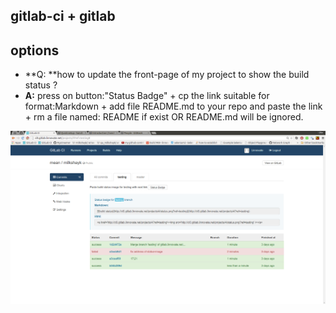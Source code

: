 gitlab-ci + gitlab
----

options
-----
- **Q: **how to update the front-page of my project to show the build status ?
- **A:** press on button:"Status Badge" + cp the link suitable for format:Markdown + add file README.md to your repo and paste the link + rm a file named: README if exist OR README.md will be ignored.

![status image for branch: 'testing'](../png/status_badge_for_branch_name_testing.png)